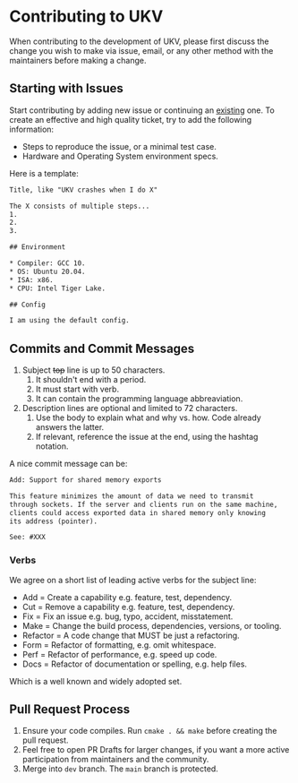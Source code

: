 # Contributing to UKV

When contributing to the development of UKV, please first discuss the change you wish to make via issue, email, or any other method with the maintainers before making a change.

## Starting with Issues

Start contributing by adding new issue or continuing an [existing](https://github.com/unum-cloud/ukv/issues) one.
To create an effective and high quality ticket, try to add the following information:

* Steps to reproduce the issue, or a minimal test case.
* Hardware and Operating System environment specs.

Here is a template:

```txt
Title, like "UKV crashes when I do X"

The X consists of multiple steps...
1.
2.
3.

## Environment

* Compiler: GCC 10.
* OS: Ubuntu 20.04.
* ISA: x86.
* CPU: Intel Tiger Lake.

## Config

I am using the default config.
```

## Commits and Commit Messages

1. Subject ~~top~~ line is up to 50 characters.
   1. It shouldn't end with a period.
   2. It must start with verb.
   3. It can contain the programming language abbreaviation.
2. Description lines are optional and limited to 72 characters.
   1. Use the body to explain what and why vs. how. Code already answers the latter.
   2. If relevant, reference the issue at the end, using the hashtag notation.

A nice commit message can be:

```txt
Add: Support for shared memory exports

This feature minimizes the amount of data we need to transmit
through sockets. If the server and clients run on the same machine,
clients could access exported data in shared memory only knowing
its address (pointer).

See: #XXX
```

### Verbs

We agree on a short list of leading active verbs for the subject line:

* Add = Create a capability e.g. feature, test, dependency.
* Cut = Remove a capability e.g. feature, test, dependency.
* Fix = Fix an issue e.g. bug, typo, accident, misstatement.
* Make = Change the build process, dependencies, versions, or tooling.
* Refactor = A code change that MUST be just a refactoring.
* Form = Refactor of formatting, e.g. omit whitespace.
* Perf = Refactor of performance, e.g. speed up code.
* Docs = Refactor of documentation or spelling, e.g. help files.

Which is a well known and widely adopted set.

## Pull Request Process

1. Ensure your code compiles. Run `cmake . && make` before creating the pull request.
2. Feel free to open PR Drafts for larger changes, if you want a more active participation from maintainers and the community.
3. Merge into `dev` branch. The `main` branch is protected.
